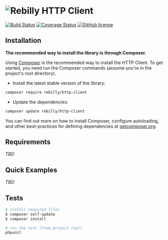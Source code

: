 # ![Rebilly](https://avatars3.githubusercontent.com/u/6365848?v=3&s=28) HTTP Client

[![Build Status](https://img.shields.io/travis/Rebilly/http-client/master.svg?style=flat-square)](https://travis-ci.org/Rebilly/http-client)
[![Coverage Status](https://coveralls.io/repos/Rebilly/http-client/badge.svg?branch=master&service=github)](https://coveralls.io/github/Rebilly/http-client?branch=master)
[![GitHub license](https://img.shields.io/badge/license-MIT-blue.svg?style=flat-square)](https://raw.githubusercontent.com/Rebilly/http-client/master/LICENSE)

## Installation

**The recommended way to install the library is through Composer.**

Using [Composer](http://getcomposer.org/) is the recommended way to install the HTTP Client.
To get started, you need run the Composer commands (assume you're in the project's root directory).

- Install the latest stable version of the library:

```bash
composer require rebilly/http-client
```

- Update the dependencies:

```bash
composer update rebilly/http-client
```

You can find out more on how to install Composer, configure autoloading,
and other best-practices for defining dependencies at [getcomposer.org](http://getcomposer.org/).

## Requirements

*TBD*

## Quick Examples

*TBD*

## Tests

```bash
# install required files
$ composer self-update
$ composer install

# run the test (from project root)
phpunit
```
